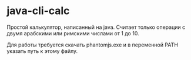 # java-cli-calc
Простой калькулятор, написанный на java.
Считает только операции с двумя арабскими или римскими числами от 1 до 10.

Для работы требуется скачать phantomjs.exe и в переменной PATH указать путь к этому файлу.
